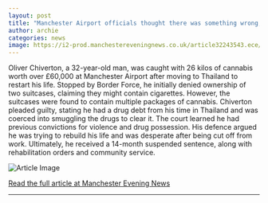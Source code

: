 ```yaml
---
layout: post
title: "Manchester Airport officials thought there was something wrong, they were right"
author: archie
categories: news
image: https://i2-prod.manchestereveningnews.co.uk/article32243543.ece/ALTERNATES/s1200/1_Industrial-strike.jpg
---
```

Oliver Chiverton, a 32-year-old man, was caught with 26 kilos of cannabis worth over £60,000 at Manchester Airport after moving to Thailand to restart his life. Stopped by Border Force, he initially denied ownership of two suitcases, claiming they might contain cigarettes. However, the suitcases were found to contain multiple packages of cannabis. Chiverton pleaded guilty, stating he had a drug debt from his time in Thailand and was coerced into smuggling the drugs to clear it. The court learned he had previous convictions for violence and drug possession. His defence argued he was trying to rebuild his life and was desperate after being cut off from work. Ultimately, he received a 14-month suspended sentence, along with rehabilitation orders and community service.

![Article Image](https://i2-prod.manchestereveningnews.co.uk/article32243543.ece/ALTERNATES/s1200/1_Industrial-strike.jpg)

[Read the full article at Manchester Evening News](https://www.manchestereveningnews.co.uk/news/greater-manchester-news/manchester-airport-arrest-passenger-uk-32481511)

---
